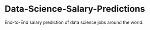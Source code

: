 # Data-Science-Salary-Predictions
End-to-End salary prediction of data science jobs around the world.
